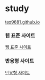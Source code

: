 # study

<a href="https://tex9681.github.io/nyam/html/">tex9681.github.io</a>

<h3>웹 표준 사이트</h3>
<a href="https://tex9681.github.io/nyam/html/webstandard/index.html">웹 표준 사이트</a>

<h3>반응형 사이트</h3>
<a href="https://tex9681.github.io/nyam/html/responsive/index.html">반응형 사이트</a>
